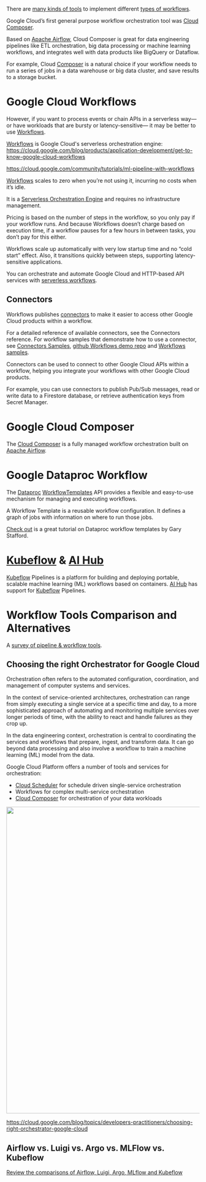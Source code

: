 

There are [many kinds of tools](https://github.com/pditommaso/awesome-pipeline) to implement different [types of workflows](https://github.com/meirwah/awesome-workflow-engines).


Google Cloud’s first general purpose workflow orchestration tool was [Cloud Composer](https://cloud.google.com/composer).

Based on [Apache Airflow](https://airflow.apache.org/), Cloud Composer is great for data engineering pipelines like ETL orchestration, big data processing or machine learning workflows, and integrates well with data products like BigQuery or Dataflow. 

For example, Cloud [Composer](Composer) is a natural choice if your workflow needs to run a series of jobs in a data warehouse or big data cluster, and save results to a storage bucket.




# Google Cloud Workflows

However, if you want to process events or chain APIs in a serverless way—or have workloads that are bursty or latency-sensitive— it may be better to use  [Workflows](https://cloud.google.com/workflows).



[Workflows](https://cloud.google.com/workflows) is Google Cloud's serverless orchestration engine: https://cloud.google.com/blog/products/application-development/get-to-know-google-cloud-workflows


https://cloud.google.com/community/tutorials/ml-pipeline-with-workflows

[Workflows](https://cloud.google.com/workflows) scales to zero when you’re not using it, incurring no costs when it’s idle. 

It is a [Serverless Orchestration Engine](https://codelabs.developers.google.com/codelabs/cloud-workflows-intro) and requires no infrastructure management.


Pricing is based on the number of steps in the workflow, so you only pay if your workflow runs. And because Workflows doesn’t charge based on execution time, if a workflow pauses for a few hours in between tasks, you don’t pay for this either. 

Workflows scale up automatically with very low startup time and no “cold start” effect. Also, it transitions quickly between steps, supporting latency-sensitive applications. 



You can orchestrate and automate Google Cloud and HTTP-based API services with [serverless workflows](https://cloud.google.com/blog/products/application-development/get-to-know-google-cloud-workflows).



## Connectors

Workflows publishes [connectors](https://cloud.google.com/workflows/docs/connectors) to make it easier to access other Google Cloud products within a workflow. 

For a detailed reference of available connectors, see the Connectors reference. For workflow samples that demonstrate how to use a connector, see [Connectors Samples](https://cloud.google.com/workflows/docs/connectors-samples), [github Workflows demo repo](https://github.com/GoogleCloudPlatform/workflows-demos/tree/master/connector-compute) and [Workflows samples](https://github.com/GoogleCloudPlatform/workflows-samples/tree/main/src/connectors).

Connectors can be used to connect to other Google Cloud APIs within a workflow, helping you integrate your workflows with other Google Cloud products. 

For example, you can use connectors to publish Pub/Sub messages, read or write data to a Firestore database, or retrieve authentication keys from Secret Manager.

# Google Cloud Composer


The [Cloud Composer](https://cloud.google.com/composer) is a fully managed workflow orchestration built on [Apache Airflow](https://airflow.apache.org/). 

 






# Google Dataproc Workflow 



The [Dataproc](DataProc) [WorkflowTemplates](https://cloud.google.com/dataproc/docs/reference/rest/v1/projects.regions.workflowTemplates) API provides a flexible and easy-to-use mechanism for managing and executing workflows. 

A Workflow Template is a reusable workflow configuration. It defines a graph of jobs with information on where to run those jobs.

[Check out](https://garystafford.medium.com/using-the-google-cloud-dataproc-workflowtemplates-api-to-automate-spark-and-hadoop-workloads-on-gcp-95b02f54b5f2) is a great tutorial on Dataproc workflow templates by Gary Stafford.

# [Kubeflow](Kubeflow) & [AI Hub](AI-Hub)


[Kubeflow](Kubeflow) Pipelines is a platform for building and deploying portable, scalable machine learning (ML) workflows based on containers.
[AI Hub](AI-Hub) has support for [Kubeflow](Kubeflow) Pipelines.


# Workflow Tools Comparison and Alternatives

A [survey of pipeline & workflow tools](https://github.com/pditommaso/awesome-pipeline).

## Choosing the right Orchestrator for Google Cloud

Orchestration often refers to the automated configuration, coordination, and management of computer systems and services. 

In the context of service-oriented architectures, orchestration can range from simply executing a single service at a specific time and day, to a more sophisticated approach of automating and monitoring multiple services over longer periods of time, with the ability to react and handle failures as they crop up. 

In the data engineering context, orchestration is central to coordinating the services and workflows that prepare, ingest, and transform data. It can go beyond data processing and also involve a workflow to train a machine learning (ML) model from the data.

Google Cloud Platform offers a number of tools and services for orchestration:

* [Cloud Scheduler](Cloud-Scheduler) for schedule driven single-service orchestration
* Workflows for complex multi-service orchestration 
* [Cloud Composer](Composer) for orchestration of your data workloads

<img src="https://storage.googleapis.com/gweb-cloudblog-publish/images/Screen_Shot_2021-04-21_at_9.45.28_AM.max-1000x1000.png" width="800">

https://cloud.google.com/blog/topics/developers-practitioners/choosing-right-orchestrator-google-cloud


## Airflow vs. Luigi vs. Argo vs. MLFlow vs. Kubeflow

[Review the comparisons of Airflow, Luigi, Argo, MLflow and Kubeflow](https://www.datarevenue.com/en-blog/airflow-vs-luigi-vs-argo-vs-mlflow-vs-kubeflow)


